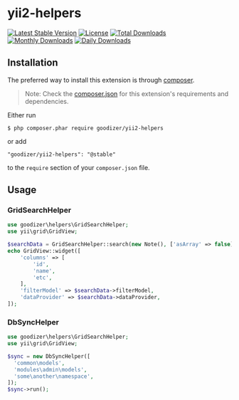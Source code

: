 yii2-helpers
=================

[![Latest Stable Version](https://img.shields.io/packagist/v/goodizer/yii2-helpers.svg)](https://packagist.org/packages/goodizer/yii2-helpers)
[![License](https://poser.pugx.org/goodizer/yii2-helpers/license)](https://packagist.org/packages/goodizer/yii2-helpers)
[![Total Downloads](https://poser.pugx.org/goodizer/yii2-helpers/downloads)](https://packagist.org/packages/goodizer/yii2-helpers)
[![Monthly Downloads](https://poser.pugx.org/goodizer/yii2-helpers/d/monthly)](https://packagist.org/packages/goodizer/yii2-helpers)
[![Daily Downloads](https://poser.pugx.org/goodizer/yii2-helpers/d/daily)](https://packagist.org/packages/goodizer/yii2-helpers)

## Installation

The preferred way to install this extension is through [composer](http://getcomposer.org/download/).

> Note: Check the [composer.json](https://github.com/goodizer/yii2-helpers/blob/master/composer.json) for this extension's requirements and dependencies. 

Either run

```
$ php composer.phar require goodizer/yii2-helpers
```

or add

```
"goodizer/yii2-helpers": "@stable"
```

to the ```require``` section of your `composer.json` file.

## Usage

### GridSearchHelper

```php
use goodizer\helpers\GridSearchHelper;
use yii\grid\GridView;

$searchData = GridSearchHelper::search(new Note(), ['asArray' => false]);
echo GridView::widget([
	'columns' => [
		'id',
		'name',
		'etc',
	],
    'filterModel' => $searchData->filterModel,
    'dataProvider' => $searchData->dataProvider,
]);

```

### DbSyncHelper

```php
use goodizer\helpers\GridSearchHelper;
use yii\grid\GridView;

$sync = new DbSyncHelper([
  'common\models',
  'modules\admin\models',
  'some\another\namespace',
]);
$sync->run();

```
